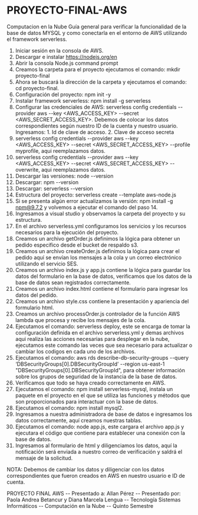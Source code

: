 # PROYECTO-FINAL-AWS
Computacion en la Nube
Guía general para verificar la funcionalidad de la base de datos MYSQL y como conectarla en el entorno de AWS utilizando el framework serverless.
1.	Iniciar sesión en la consola de AWS.
2.	Descargar e instalar https://nodejs.org/en
3.	Abrir la consola Node.js command prompt
4.	Creamos la carpeta para el proyecto ejecutamos el comando: mkdir proyecto-final
5.	Ahora se buscará la dirección de la carpeta y ejecutamos el comando: cd proyecto-final.
6.	Configuración del proyecto: npm init -y
7.	Instalar framework serverless: npm install -g serverless
8.	Configurar las credenciales de AWS: serverless config credentials --provider aws --key <AWS_ACCESS_KEY> --secret <AWS_SECRET_ACCESS_KEY>.
Debemos de colocar los datos correspondientes según nuestro ID de la cuenta y nuestro usuario.                                                                       
Ingresamos: 1. Id de clave de acceso. 2. Clave de acceso secreta                              
9.	serverless config credentials --provider aws --key <AWS_ACCESS_KEY> --secret <AWS_SECRET_ACCESS_KEY> --profile myprofile, aqui reemplazamos datos.
10.	serverless config credentials --provider aws --key <AWS_ACCESS_KEY> --secret <AWS_SECRET_ACCESS_KEY> --overwrite, aqui reemplazamos datos.
11.	Descargar las versiones: node --version 
12.	Descargar: npm --version 
13.	Descargar: serverless --version 
14.	Estructura del proyecto: serverless create --template aws-node.js
15.	Si se presenta algún error actualizamos la versión: npm install -g npm@9.7.2 y volvemos a ejecutar el comando del paso 14.
16.	Ingresamos a visual studio y observamos la carpeta del proyecto y su estructura.
17.	En el archivo serverless.yml configuramos los servicios y los recursos necesarios para la ejecución del proyecto.
18.	Creamos un archivo getOrder.js definimos la lógica para obtener un pedido especifico desde el bucket de respaldo s3.
19.	Creamos un archivo createOrder.js definimos la lógica para crear el pedido aquí se envían los mensajes a la cola y un correo electrónico utilizando el servicio SES.
20.	Creamos un archivo index.js y app.js contiene la lógica para guardar los datos del formulario en la base de datos, verificamos que los datos de la base de datos sean registrados correctamente.
21.	Creamos un archivo index.html contiene el formulario para ingresar los datos del pedido.
22.	Creamos un archivo style.css contiene la presentación y apariencia del formulario html.
23.	Creamos un archivo processOrder.js controlador de la función AWS lambda que procesa y recibe los mensajes de la cola.
24.	Ejecutamos el comando: serverless deploy, este se encarga de tomar la configuración definida en el archivo serverless.yml y demas archivos aqui realiza las acciones necesarias para desplegar en la nube, ejecutamos este comando las veces que sea necesario para actualizar o cambiar los codigos en cada uno de los archivos.
25.	Ejecutamos el comando: aws rds describe-db-security-groups --query ‘DBSecurityGroups[0].DBSecurityGroupId’ --region us-east-1 "DBSecurityGroups[0].DBSecurityGroupId", para obtener información sobre los grupos de seguridad de la instancia de la base de datos.
26.	Verificamos que todo se haya creado correctamente en AWS.
27.	Ejecutamos el comando: npm install serverless-mysql, instala un paquete en el proyecto en el que se utiliza las funciones y métodos que son proporcionados para interactuar con la base de datos.
28.	Ejecutamos el comando: npm install mysql2.
29.	Ingresamos a nuestra administradora de base de datos e ingresamos los datos correctamente, aquí creamos nuestras tablas.
30.	Ejecutamos el comando: node app.js, este cargara el archivo app.js y ejecutara el código que contiene para establecer una conexión con la base de datos.
31.	Ingresamos al formulario de html y diligenciamos los datos, aquí la notificación será enviada a nuestro correo de verificación y saldrá el mensaje de la solicitud.
    
NOTA: Debemos de cambiar los datos y diligenciar con los datos correspondientes que fueron creados en AWS en nuestro usuario e ID de cuenta.


PROYECTO FINAL AWS --
Presentado a: Allan Pérez --
Presentado por: Paola Andrea Betancur y 
Diana Marcela Lengua -- Tecnología Sistemas Informáticos -- 
Computación en la Nube --
Quinto Semestre
 
